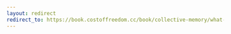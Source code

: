 ```yaml
---
layout: redirect
redirect_to: https://book.costoffreedom.cc/book/collective-memory/what-does-freedom-mean-to-you-mr-government.html
---
```

